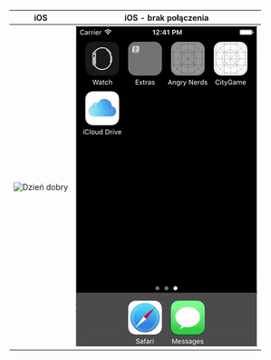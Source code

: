 iOS | iOS - brak połączenia 
--- | --- 
![Dzień dobry](iosok.gif?raw=true "iOS") | ![Dzień dobry](errorios.gif?raw=true "iOS") 
